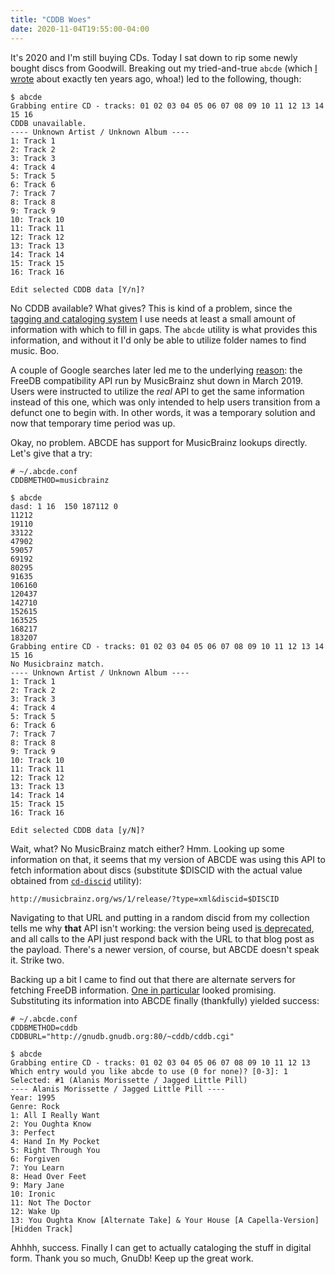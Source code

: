 ```yaml
---
title: "CDDB Woes"
date: 2020-11-04T19:55:00-04:00
---
```


It's 2020 and I'm still buying CDs. Today I sat down to rip some newly bought discs from Goodwill. Breaking out my tried-and-true `abcde` (which [I wrote][abcde] about exactly ten years ago, whoa!) led to the following, though:

```
$ abcde
Grabbing entire CD - tracks: 01 02 03 04 05 06 07 08 09 10 11 12 13 14 15 16
CDDB unavailable.
---- Unknown Artist / Unknown Album ----
1: Track 1
2: Track 2
3: Track 3
4: Track 4
5: Track 5
6: Track 6
7: Track 7
8: Track 8
9: Track 9
10: Track 10
11: Track 11
12: Track 12
13: Track 13
14: Track 14
15: Track 15
16: Track 16

Edit selected CDDB data [Y/n]? 
```

No CDDB available? What gives? This is kind of a problem, since the [tagging and cataloging system][beets] I use needs at least a small amount of information with which to fill in gaps. The `abcde` utility is what provides this information, and without it I'd only be able to utilize folder names to find music. Boo.

A couple of Google searches later led me to the underlying [reason][freedb]: the FreeDB compatibility API run by MusicBrainz shut down in March 2019. Users were instructed to utilize the *real* API to get the same information instead of this one, which was only intended to help users transition from a defunct one to begin with. In other words, it was a temporary solution and now that temporary time period was up.

Okay, no problem. ABCDE has support for MusicBrainz lookups directly. Let's give that a try:

```
# ~/.abcde.conf
CDDBMETHOD=musicbrainz
```

```
$ abcde
dasd: 1 16  150 187112 0
11212
19110
33122
47902
59057
69192
80295
91635
106160
120437
142710
152615
163525
168217
183207 
Grabbing entire CD - tracks: 01 02 03 04 05 06 07 08 09 10 11 12 13 14 15 16
No Musicbrainz match.
---- Unknown Artist / Unknown Album ----
1: Track 1
2: Track 2
3: Track 3
4: Track 4
5: Track 5
6: Track 6
7: Track 7
8: Track 8
9: Track 9
10: Track 10
11: Track 11
12: Track 12
13: Track 13
14: Track 14
15: Track 15
16: Track 16

Edit selected CDDB data [y/N]?
```

Wait, what? No MusicBrainz match either? Hmm. Looking up some information on that, it seems that my version of ABCDE was using this API to fetch information about discs (substitute $DISCID with the actual value obtained from [`cd-discid`][cd-discid] utility):

`http://musicbrainz.org/ws/1/release/?type=xml&discid=$DISCID`

Navigating to that URL and putting in a random discid from my collection tells me why **that** API isn't working: the version being used [is deprecated][api deprecation], and all calls to the API just respond back with the URL to that blog post as the payload. There's a newer version, of course, but ABCDE doesn't speak it. Strike two.

Backing up a bit I came to find out that there are alternate servers for fetching FreeDB information. [One in particular][gnudb] looked promising. Substituting its information into ABCDE finally (thankfully) yielded success:

```
# ~/.abcde.conf
CDDBMETHOD=cddb
CDDBURL="http://gnudb.gnudb.org:80/~cddb/cddb.cgi"

$ abcde
Grabbing entire CD - tracks: 01 02 03 04 05 06 07 08 09 10 11 12 13
Which entry would you like abcde to use (0 for none)? [0-3]: 1
Selected: #1 (Alanis Morissette / Jagged Little Pill)
---- Alanis Morissette / Jagged Little Pill ----
Year: 1995
Genre: Rock
1: All I Really Want
2: You Oughta Know
3: Perfect
4: Hand In My Pocket
5: Right Through You
6: Forgiven
7: You Learn
8: Head Over Feet
9: Mary Jane
10: Ironic
11: Not The Doctor
12: Wake Up
13: You Oughta Know [Alternate Take] & Your House [A Capella-Version] [Hidden Track]
``` 

Ahhhh, success. Finally I can get to actually cataloging the stuff in digital form. Thank you so much, GnuDb! Keep up the great work.

[abcde]: https://antzucaro.com/posts/2010/abcde-a-better-cd-encoder/
[api deprecation]: https://blog.metabrainz.org/2018/02/01/web-service-ver-1-0-ws-1-will-be-removed-in-6-months/
[beets]: https://beets.io/
[cd-discid]: http://manpages.ubuntu.com/manpages/trusty/man1/cd-discid.1.html
[freedb]: https://blog.metabrainz.org/2018/09/18/freedb-gateway-end-of-life-notice-march-18-2019/
[gnudb]: https://gnudb.org/index.php
